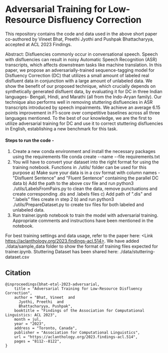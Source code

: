 # Adversarial Training for Low-Resource Disfluency Correction

This repository contains the code and data used in the above short paper co-authored by Vineet Bhat, Preethi Jyothi and Pushpak Bhattacharyya, accepted at ACL 2023 Findings.

Abstract: Disfluencies commonly occur in conversational speech. Speech with disfluencies can result in noisy Automatic Speech Recognition (ASR) transcripts, which affects downstream tasks like machine translation. In this paper, we propose an adversarially-trained sequence-tagging model for Disfluency Correction (DC) that utilizes a small amount of labeled real disfluent data in conjunction with a large amount of unlabeled data. We show the benefit of our proposed technique, which crucially depends on synthetically generated disfluent data, by evaluating it for DC in three Indian languages- Bengali, Hindi, and Marathi (all from the Indo-Aryan family). Our technique also performs well in removing stuttering disfluencies in ASR transcripts introduced by speech impairments. We achieve an average 6.15 points improvement in F1-score over competitive baselines across all three languages mentioned. To the best of our knowledge, we are the first to utilize adversarial training for DC and use it to correct stuttering disfluencies in English, establishing a new benchmark for this task. 

#### Steps to run the code - 

1) Create a new conda environment and install the necessary packages using the requirements file
   conda create --name <env> --file requirements.txt
2) You will have to convert your dataset into the right format for using the training notebook. Functions in ./utils/ folder can be used for this purpose
  a) Make sure your data is in a csv format with column names - "Disfluent Sentence" and "Fluent Sentence" containing the parallel DC data
  b) Add the path to the above csv file and run python3 ./utils/LabelsFromPairs.py to clean the data, remove punctuations and create corresponding .dis and .labels        files
  c) Add path of ".dis" and ".labels" files create in step 2 b) and run python3 ./utils/PrepareDataset.py to create tsv files for both labeled and unlabeled data. 
3) Run trainer.ipynb notebook to train the model with adversarial training. Appropriate comments and instructions have been mentioned in the notebook.
  
For best training settings and data usage, refer to the paper here: <Link https://aclanthology.org/2023.findings-acl.514>. We have added ./data/sample_data folder to show the format of training files expected for trainer.ipynb. Stuttering Dataset has been shared here: ./data/stuttering-dataset.csv
  
## Citation 
```
@inproceedings{bhat-etal-2023-adversarial,
    title = "Adversarial Training for Low-Resource Disfluency Correction",
    author = "Bhat, Vineet  and
      Jyothi, Preethi  and
      Bhattacharyya, Pushpak",
    booktitle = "Findings of the Association for Computational Linguistics: ACL 2023",
    month = jul,
    year = "2023",
    address = "Toronto, Canada",
    publisher = "Association for Computational Linguistics",
    url = "https://aclanthology.org/2023.findings-acl.514",
    pages = "8112--8122",
}


